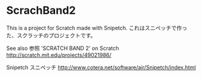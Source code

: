 # ScrachBand2
This is a project for Scratch made with Snipetch.
これはスニペッチで作った、スクラッチのプロジェクトです。

See also 参照
'SCRATCH BAND 2' on Scratch
http://scratch.mit.edu/projects/49021986/

Snipetch スニペッチ
http://www.cotera.net/software/air/Snipetch/index.html
